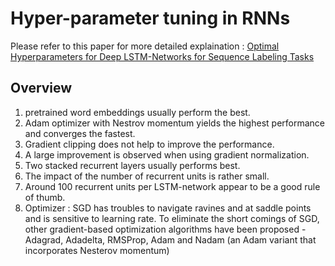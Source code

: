 # Hyper-parameter tuning in RNNs

Please refer to this paper for more detailed explaination : [Optimal Hyperparameters for Deep LSTM-Networks for Sequence
Labeling Tasks](https://github.com/purvasingh96/Deep-learning-with-neural-networks/blob/master/Chapter-wise%20code/Code%20-%20PyTorch/3.%20Recurrent%20Neural%20Networks/data/hyper_parameter_tuning.pdf)


## Overview
1. pretrained word embeddings usually perform the best.
2. Adam optimizer with Nestrov momentum  yields the highest performance and converges the fastest.
3. Gradient clipping does not help to improve the performance.
4. A large improvement is observed when using gradient normalization.
5. Two stacked recurrent layers usually performs best.
6. The impact of the number of recurrent units is rather small.
7. Around 100 recurrent units per LSTM-network appear to be a good rule of thumb.
8. Optimizer :  SGD has troubles to navigate ravines and at saddle points and is sensitive to learning rate. To eliminate
the short comings of SGD, other gradient-based optimization algorithms have been proposed - Adagrad, Adadelta, RMSProp, Adam and Nadam (an Adam variant that incorporates Nesterov momentum)
